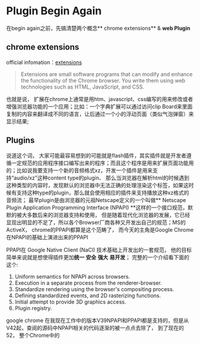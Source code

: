 # Plugin Begin Again

在begin again之前，先搞清楚两个概念** chrome extensions** & **web Plugin**

## chrome extensions

official infomation：[extensions](https://developer.chrome.com/extensions)

> Extensions are small software programs that can modify and enhance the functionality of the Chrome browser. You write them using web technologies such as HTML, JavaScript, and CSS.

也就是说， 扩展在chrome上通常是用htm、javascript、css编写的用来修改或者增强浏览器功能的一个应用；比如：一个字典扩展可以通过访问clip Board来里面复制的内容来翻译成不同的语言，让后通过一个小的浮动页面（类似气泡弹窗）来显示结果;

## Plugins

说道这个词， 大家可能最容易想到的可能就是flash插件，其实插件就是开发者遵循一定规范的应用程序接口编写出来的程序；而且这个程序是用来扩展页面功能用的；比如说我要支持一个新的音频格式xz，开发一个插件是用来支持“audio\/xz”这种content type的plugin、 那么当浏览器在解析html的时候遇到这种类型的内容时，发现默认的浏览器中无法正确的处理渲染这个标签，如果这时候有支持这种type的plugin，那么就会使用相应的插件来支持播放这种xz格式的音频流；
最早plugin是由浏览器的元祖Netscape定义的一个叫做** Netscape Plugin Application Programming Interface \(NPAPI\) **这样的一个接口规范，默默的被大多数后来的浏览器支持和使用， 但是随着现代化浏览器的发展，它已经显现出明显的不足了，所以各个Browser厂商各种又开发出自己的规范；MS的ActiveX， chrome的PPAPI都算是这个范畴了， 而今天的主角是Google Chrome在NPAPI的基础上演进出来的PPAPI

PPAPI在 Google Native Client \(NaCl\) 技术基础上开发出的一套规范， 他的目标简单来说就是想使得插件更加**统一** **安全** **强大** **易开发**；
完整的一个介绍看下面的这个:

1. Uniform semantics for NPAPI across browsers.
2. Execution in a separate process from the renderer-browser.
3. Standardize rendering using the browser's compositing process.
4. Defining standardized events, and 2D rasterizing functions.
5. Initial attempt to provide 3D graphics access.
6. Plugin registry.

google chrome 在我现在工作中的版本V39NPAPI和PPAPI都是支持的，但是从V42起，查阅的源码中NPAPI相关的代码逐渐的被一点点去除了， 到了现在的52， 整个Chrome中的
